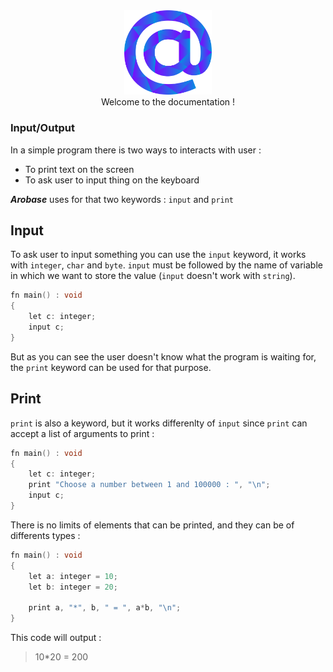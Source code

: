 <div align="center">
    <img width="140px" src="../../others/logo.png"/><br/>
    Welcome to the documentation !
</div>

### Input/Output

In a simple program there is two ways to interacts with user :

* To print text on the screen
* To ask user to input thing on the keyboard

***Arobase*** uses for that two keywords : `input` and `print`

## Input

To ask user to input something you can use the `input` keyword, it works with `integer`, `char` and `byte`. `input` must be followed by the name of variable in which we want to store the value (`input` doesn't work with `string`).
```c
fn main() : void
{
    let c: integer;
    input c;
}
```

But as you can see the user doesn't know what the program is waiting for, the `print` keyword can be used for that purpose.

## Print

`print` is also a keyword, but it works differenlty of `input` since `print` can accept a list of arguments to print : 

```c
fn main() : void
{
    let c: integer;
    print "Choose a number between 1 and 100000 : ", "\n";
    input c;
}
```
There is no limits of elements that can be printed, and they can be of differents types : 

```c
fn main() : void
{
    let a: integer = 10;
    let b: integer = 20;

    print a, "*", b, " = ", a*b, "\n";
}
```

This code will output : 
> 10*20 = 200
